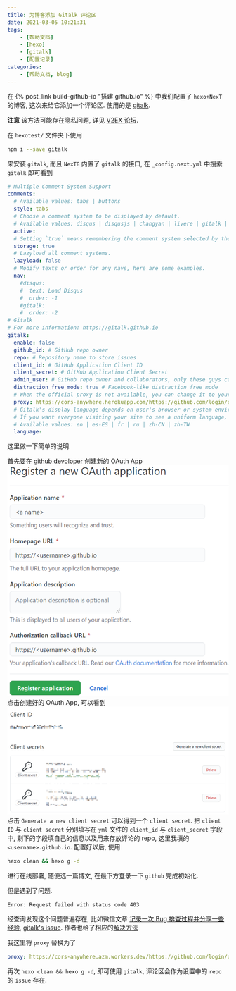 ```yaml
---
title: 为博客添加 Gitalk 评论区 
date: 2021-03-05 10:21:31
tags:
    - [帮助文档]
    - [hexo]
    - [gitalk]
    - [配置记录]
categories:
    - [帮助文档, blog]
---
```


在 {% post_link build-github-io "搭建 github.io" %} 中我们配置了 `hexo+NexT` 的博客, 这次来给它添加一个评论区. 使用的是 [gitalk](https://github.com/gitalk/gitalk). 

<!-- more -->

**注意** 该方法可能存在隐私问题, 详见 [V2EX 论坛](https://www.v2ex.com/t/535608). 

在 `hexotest/` 文件夹下使用

```bash
npm i --save gitalk
```
来安装 `gitalk`, 而且 `NexT8` 内置了 `gitalk` 的接口, 在 `_config.next.yml` 中搜索 `gitalk` 即可看到

```yml
# Multiple Comment System Support
comments:
  # Available values: tabs | buttons
  style: tabs
  # Choose a comment system to be displayed by default.
  # Available values: disqus | disqusjs | changyan | livere | gitalk | utterances
  active:
  # Setting `true` means remembering the comment system selected by the visitor.
  storage: true
  # Lazyload all comment systems.
  lazyload: false
  # Modify texts or order for any navs, here are some examples.
  nav:
    #disqus:
    #  text: Load Disqus
    #  order: -1
    #gitalk:
    #  order: -2
# Gitalk
# For more information: https://gitalk.github.io
gitalk:
  enable: false
  github_id: # GitHub repo owner
  repo: # Repository name to store issues
  client_id: # GitHub Application Client ID
  client_secret: # GitHub Application Client Secret
  admin_user: # GitHub repo owner and collaborators, only these guys can initialize gitHub issues
  distraction_free_mode: true # Facebook-like distraction free mode
  # When the official proxy is not available, you can change it to your own proxy address
  proxy: https://cors-anywhere.herokuapp.com/https://github.com/login/oauth/access_token # This is official proxy adress
  # Gitalk's display language depends on user's browser or system environment
  # If you want everyone visiting your site to see a uniform language, you can set a force language value
  # Available values: en | es-ES | fr | ru | zh-CN | zh-TW
  language:
  ```
这里做一下简单的说明. 

首先要在 [github devoloper](https://github.com/settings/developers) 创建新的 OAuth App
![](https://raw.githubusercontent.com/syvshc/image/master/postimg/githubdevelop.png)
点击创建好的 OAuth App, 可以看到
![](https://raw.githubusercontent.com/syvshc/image/master/postimg/clientid.png)
点击 `Generate a new client secret` 可以得到一个 `client secret`. 把 `client ID` 与 `client secret` 分别填写在 `yml` 文件的 `client_id` 与 `client_secret` 字段中, 剩下的字段填自己的信息以及用来存放评论的 repo, 这里我填的 `<username>.github.io`. 配置好以后, 使用
```bash
hexo clean && hexo g -d
```
进行在线部署, 随便选一篇博文, 在最下方登录一下 `github` 完成初始化. 

但是遇到了问题. 
```
Error: Request failed with status code 403
```
经查询发现这个问题普遍存在, 比如微信文章 [记录一次 Bug 排查过程并分享一些经验](https://mp.weixin.qq.com/s?__biz=Mzg3MjU3NzU1OA==&mid=2247496606&idx=1&sn=8e0b6e2600f939c5401f2344dce2cba6&source=41#wechat_redirect), [gitalk's issue](https://github.com/gitalk/gitalk/issues/429). 作者也给了相应的[解决方法](https://github.com/gitalk/gitalk/issues/429#issuecomment-789423631)

我这里将 `proxy` 替换为了
```yml
proxy: https://cors-anywhere.azm.workers.dev/https://github.com/login/oauth/access_token
```
再次 `hexo clean && hexo g -d`, 即可使用 `gitalk`, 评论区会作为设置中的 `repo` 的 `issue` 存在. 